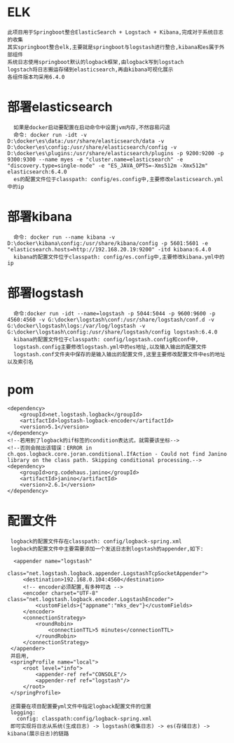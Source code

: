 # ELK

    此项目用于Springboot整合ElasticSearch + Logstach + Kibana,完成对于系统日志的收集
    其实springboot整合elk,主要就是springboot与logstash进行整合,kibana和es属于外部组件
    系统日志使用springboot默认的logback框架,由logback写到logstach
    logstach将日志搬运存储到elasticsearch,再由kibana可视化展示
    各组件版本均采用6.4.0

# 部署elasticsearch

      如果是docker启动要配置在启动命令中设置jvm内存,不然容易闪退
      命令: docker run -idt -v D:\docker\es\data:/usr/share/elasticsearch/data -v D:\docker\es\config:/usr/share/elasticsearch/config -v D:\docker\es\plugins:/usr/share/elasticsearch/plugins -p 9200:9200 -p 9300:9300 --name myes -e "cluster.name=elasticsearch" -e "discovery.type=single-node" -e "ES_JAVA_OPTS=-Xms512m -Xmx512m" elasticsearch:6.4.0
      es的配置文件位于classpath: config/es.config中,主要修改elasticsearch.yml中的ip

# 部署kibana

      命令: docker run --name kibana -v  D:\docker\kibana\config:/usr/share/kibana/config -p 5601:5601 -e "elasticsearch.hosts=http://192.168.20.19:9200" -itd kibana:6.4.0   
      kibana的配置文件位于classpath: config/es.config中,主要修改kibana.yml中的ip

# 部署logstash

      命令:docker run -idt --name=logstash -p 5044:5044 -p 9600:9600 -p 4560:4560 -v G:\docker\logstash\conf:/usr/share/logstash/conf.d -v G:\docker\logstash\logs:/var/log/logstash -v G:\docker\logstash\config:/usr/share/logstash/config logstash:6.4.0
      kibana的配置文件位于classpath: config/logstash.config和conf中,
      logstash.config主要修改logstash.yml中的es地址,以及输入输出的配置文件
      logstash.conf文件夹中保存的是输入输出的配置文件,这里主要修改配置文件中es的地址以及索引名

# pom

    <dependency>
        <groupId>net.logstash.logback</groupId>
        <artifactId>logstash-logback-encoder</artifactId>
        <version>5.1</version>
    </dependency>
    <!--若用到了logback的if标签的condition表达式，就需要该坐标-->
    <!--否则会抛出该错误：ERROR in ch.qos.logback.core.joran.conditional.IfAction - Could not find Janino library on the class path. Skipping conditional processing.-->
    <dependency>
        <groupId>org.codehaus.janino</groupId>
        <artifactId>janino</artifactId>
        <version>2.6.1</version>
    </dependency>

# 配置文件

     logback的配置文件存在classpath: config/logback-spring.xml
     logback的配置文件中主要需要添加一个发送日志到logstash的appender,如下:
     
      <appender name="logstash"
                   class="net.logstash.logback.appender.LogstashTcpSocketAppender">
         <destination>192.168.0.104:4560</destination>
         <!-- encoder必须配置,有多种可选 -->
         <encoder charset="UTF-8" class="net.logstash.logback.encoder.LogstashEncoder">
             <customFields>{"appname":"mks_dev"}</customFields>
         </encoder>
         <connectionStrategy>
             <roundRobin>
                 <connectionTTL>5 minutes</connectionTTL>
             </roundRobin>
         </connectionStrategy>
     </appender>
     并启用,
     <springProfile name="local">
         <root level="info">
             <appender-ref ref="CONSOLE"/>
             <appender-ref ref="logstash"/>
         </root>
     </springProfile>
     
     还需要在项目配置要yml文件中指定logback配置文件的位置
     logging:
       config: classpath:config/logback-spring.xml
     即可实现将日志从系统(生成日志) -> logstash(收集日志) -> es(存储日志) -> kibana(展示日志)的链路
   